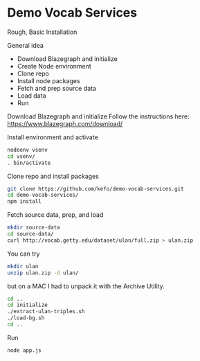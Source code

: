 # Demo Vocab Services

Rough, Basic Installation

General idea
 * Download Blazegraph and initialize
 * Create Node environment
 * Clone repo
 * Install node packages
 * Fetch and prep source data
 * Load data
 * Run

Download Blazegraph and initialize
Follow the instructions here: https://www.blazegraph.com/download/
    
Install environment and activate
```bash
nodeenv vsenv
cd vsenv/
. bin/activate
```

Clone repo and install packages
```bash
git clone https://github.com/kefo/demo-vocab-services.git
cd demo-vocab-services/
npm install
```

Fetch source data, prep, and load
```bash
mkdir source-data
cd source-data/
curl http://vocab.getty.edu/dataset/ulan/full.zip > ulan.zip
```

You can try
```bash
mkdir ulan
unzip ulan.zip -d ulan/
```
but on a MAC I had to unpack it with the Archive Utility.

```bash
cd ..
cd initialize
./extract-ulan-triples.sh
./load-bg.sh
cd ..
```

Run
```bash
node app.js
```
